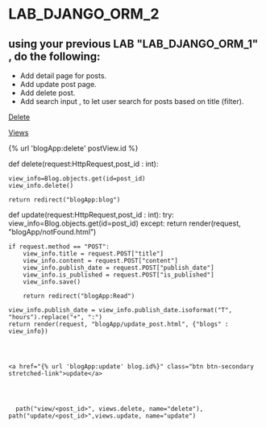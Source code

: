 # LAB_DJANGO_ORM_2

## using your previous LAB "LAB_DJANGO_ORM_1" , do the following:
- Add detail page for posts.
- Add update post page.
- Add delete post.
- Add search input , to let user search for posts based on title (filter).


<a href="{% url 'blogApp:delete' postView.id %}">Delete</a>



<a  href="{% url 'blogApp:view_info' blog.id %}" class="btn btn-dark stretched-link ">Views</a>



{% url 'blogApp:delete' postView.id %}




def delete(request:HttpRequest,post_id : int):
   

    view_info=Blog.objects.get(id=post_id)
    view_info.delete()

    return redirect("blogApp:blog")



def update(request:HttpRequest,post_id : int):
    try:
        view_info=Blog.objects.get(id=post_id)
    except:
        return render(request, "blogApp/notFound.html")

    if request.method == "POST":
        view_info.title = request.POST["title"]
        view_info.content = request.POST["content"]
        view_info.publish_date = request.POST["publish_date"]
        view_info.is_published = request.POST["is_published"]
        view_info.save()

        return redirect("blogApp:Read")

    view_info.publish_date = view_info.publish_date.isoformat("T", "hours").replace("+", ":")
    return render(request, "blogApp/update_post.html", {"blogs" : view_info})




    <a href="{% url 'blogApp:update' blog.id%}" class="btn btn-secondary stretched-link">update</a>




      path("view/<post_id>", views.delete, name="delete"),
    path("update/<post_id>",views.update, name="update")



